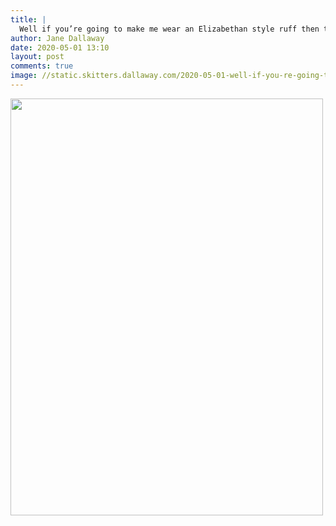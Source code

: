```yaml
---
title: |
  Well if you’re going to make me wear an Elizabethan style ruff then the least I can expect is some regal treatment!
author: Jane Dallaway
date: 2020-05-01 13:10
layout: post
comments: true
image: //static.skitters.dallaway.com/2020-05-01-well-if-you-re-going-to-make-me-wear-an-elizabethan-style-ruff-then-the-least-i-can-expect-is-some-regal-treatment-thumb-1-IMG-0551.JPG
---
```


<div>
        <a href="//static.skitters.dallaway.com/2020-05-01-well-if-you-re-going-to-make-me-wear-an-elizabethan-style-ruff-then-the-least-i-can-expect-is-some-regal-treatment-fullsize-1-IMG-0551.JPG">
          <img src="//static.skitters.dallaway.com/2020-05-01-well-if-you-re-going-to-make-me-wear-an-elizabethan-style-ruff-then-the-least-i-can-expect-is-some-regal-treatment-thumb-1-IMG-0551.JPG" width="500" height="667"/>
        </a>
      </div>


  
      
